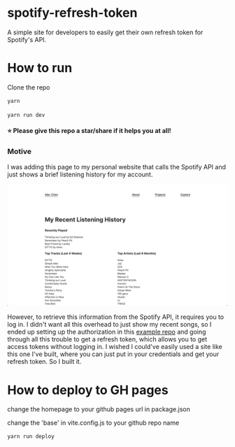# spotify-refresh-token
A simple site for developers to easily get their own refresh token for Spotify's API.

# How to run

Clone the repo

	yarn

	yarn run dev


#### :star: Please give this repo a star/share if it helps you at all!

### Motive
I was adding this page to my personal website that calls the Spotify API and just shows a brief listening history for my account.

![Personal site example](readme/personal-site.png)

However, to retrieve this information from the Spotify API, it requires you to log in. I didn't want all this overhead to just show my recent songs, so I ended up setting up the authorization in this [example repo](https://github.com/spotify/web-api-auth-examples) and going through all this trouble to get a refresh token, which allows you to get access tokens without logging in. I wished I could've easily used a site like this one I've built, where you can just put in your credentials and get your refresh token. So I built it.

# How to deploy to GH pages

change the homepage to your github pages url in package.json

change the 'base' in vite.config.js to your github repo name

	yarn run deploy